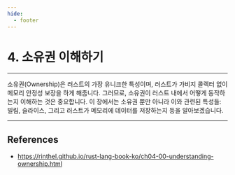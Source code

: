 ```yaml
---
hide:
  - footer
---
```


# 4. 소유권 이해하기

---

소유권(Ownership)은 러스트의 가장 유니크한 특성이며, 러스트가 가비지 콜렉터 없이 메모리 안정성 보장을 하게 해줍니다. 그러므로, 소유권이 러스트 내에서 어떻게 동작하는지 이해하는 것은 중요합니다. 이 장에서는 소유권 뿐만 아니라 이와 관련된 특성들: 빌림, 슬라이스, 그리고 러스트가 메모리에 데이터를 저장하는지 등을 알아보겠습니다.

---

## References

- <https://rinthel.github.io/rust-lang-book-ko/ch04-00-understanding-ownership.html>
